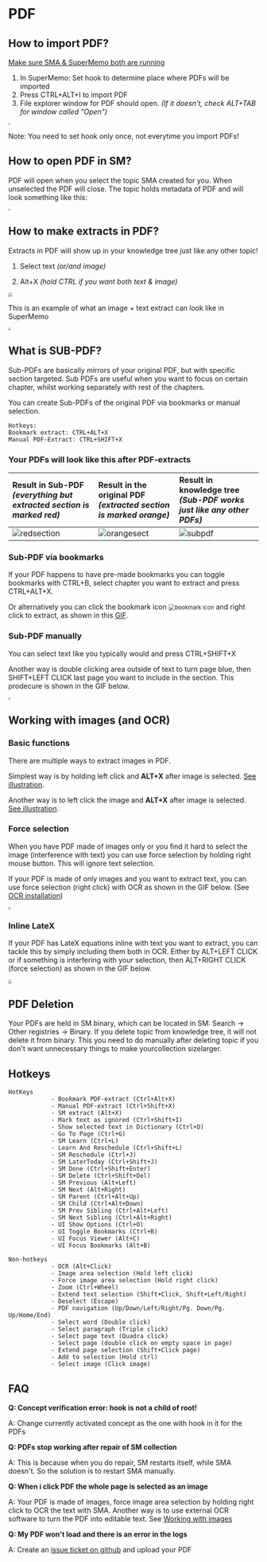 # PDF

## How to import PDF?

[Make sure SMA & SuperMemo both are running](https://sma.supermemo.wiki//#/Installation?id=starting-sma)

1. In SuperMemo: Set hook to determine place where PDFs will be imported
2. Press CTRL+ALT+I to import PDF
3. File explorer window for PDF should open. *(If it doesn't, check ALT+TAB for window called "Open")*

<img src="https://raw.githubusercontent.com/supermemo/SuperMemoAssistant.Documentation/master/resources/SuperMemoAssistant.Plugins.PDF/import.png" style="zoom: 25%;" />

Note: You need to set hook only once, not everytime you import PDFs!


## How to open PDF in SM?

 PDF will open when you select the topic SMA created for you. When unselected the PDF will close. The topic holds metadata of PDF and will look something like this:

 <img src="https://raw.githubusercontent.com/supermemo/SuperMemoAssistant.Documentation/master/resources/SuperMemoAssistant.Plugins.PDF/metadata.png" style="zoom: 25%;" />

## How to make extracts in PDF?

 Extracts in PDF will show up in your knowledge tree just like any other topic!

1. Select text *(or/and image)*

2. Alt+X *(hold CTRL if you want both text & image)*

     

<img src="https://github.com/supermemo/SuperMemoAssistant.Documentation/blob/master/resources/SuperMemoAssistant.Plugins.PDF/textimage.gif?raw=true" style="zoom: 50%;" />

This is an example of what an image + text extract can look like in SuperMemo

<img src="https://raw.githubusercontent.com/supermemo/SuperMemoAssistant.Documentation/master/resources/SuperMemoAssistant.Plugins.PDF/extractillustration.png" style="zoom: 33%;" />



## What is SUB-PDF?

Sub-PDFs are basically mirrors of your original PDF, but with specific section targeted. Sub PDFs are useful when you want to focus on certain chapter, whilst working separately with rest of the chapters. 

 You can create Sub-PDFs of the original PDF via bookmarks or manual selection.

```
Hotkeys: 
Bookmark extract: CTRL+ALT+X
Manual PDF-Extract: CTRL+SHIFT+X
```

### **Your PDFs will look like this after PDF-extracts**


| Result in Sub-PDF *(everything but extracted section is marked red)* | Result in the original PDF *(extracted section is marked orange)* | Result in knowledge tree *(Sub-PDF works just like any other PDFs)* |
| :----------------------------------------------------------- | :----------------------------------------------------------- | :----------------------------------------------------------- |
| ![redsection](https://github.com/supermemo/SuperMemoAssistant.Documentation/blob/master/resources/SuperMemoAssistant.Plugins.PDF/redsection.png?raw=true) | ![orangesect](https://github.com/supermemo/SuperMemoAssistant.Documentation/blob/master/resources/SuperMemoAssistant.Plugins.PDF/orangesect.png?raw=true) | <img src="https://github.com/supermemo/SuperMemoAssistant.Documentation/blob/master/resources/SuperMemoAssistant.Plugins.PDF/subpdf.png?raw=true" alt="subpdf"  /> |

### **Sub-PDF via bookmarks**

If your PDF happens to have pre-made bookmarks you can toggle bookmarks with CTRL+B, select chapter you want to extract and press CTRL+ALT+X.

Or alternatively you can click the bookmark icon <img src="https://raw.githubusercontent.com/supermemo/SuperMemoAssistant.Documentation/master/resources/SuperMemoAssistant.Plugins.PDF/bookmarkicon.png" alt="bookmark icon" style="zoom: 80%;" /> and right click to extract, as shown in this [GIF](https://github.com/supermemo/SuperMemoAssistant.Documentation/blob/master/resources/SuperMemoAssistant.Plugins.PDF/pdfextract.gif?raw=true).

### **Sub-PDF manually** 

You can select text like you typically would and press CTRL+SHIFT+X

Another way is double clicking area outside of text to turn page blue, then SHIFT+LEFT CLICK last page you want to include in the section. This prodecure is shown in the GIF below.

<img src="https://github.com/supermemo/SuperMemoAssistant.Documentation/blob/master/resources/SuperMemoAssistant.Plugins.PDF/manualSUB/manualSUB.gif?raw=true" style="zoom: 33%;" />



## Working with images (and OCR)

### Basic functions

There are multiple ways to extract images in PDF.

Simplest way is by holding left click and **ALT+X** after image is selected. [See illustration](https://raw.githubusercontent.com/supermemo/SuperMemoAssistant.Documentation/master/resources/SuperMemoAssistant.Plugins.PDF/images-dragillustration/images-dragillustration.gif").

Another way is to left click the image and **ALT+X** after image is selected. [See illustration](https://raw.githubusercontent.com/supermemo/SuperMemoAssistant.Documentation/master/resources/SuperMemoAssistant.Plugins.PDF/images-clickillustration/images-clickillustration.gif").

### Force selection

When you have PDF made of images only or you find it hard to select the image (interference with text) you can use force selection by holding right mouse button. This will ignore text selection.

If your PDF is made of only images and you want to extract text, you can use force selection (right click) with OCR as shown in the GIF below. (See [OCR installation](sma.supermemo.wik/#/plugins-LaTeX?id=installation))

<img src="https://raw.githubusercontent.com/supermemo/SuperMemoAssistant.Documentation/master/resources/SuperMemoAssistant.Plugins.PDF/image-forceselection/image-forceselection.gif" style="zoom: 33%;" />

### Inline LateX

If your PDF has LateX equations inline with text you want to extract, you can tackle this by simply including them both in OCR. Either by ALT+LEFT CLICK or if something is interfering with your selection, then ALT+RIGHT CLICK (force selection) as shown in the GIF below.

<img src="https://raw.githubusercontent.com/supermemo/SuperMemoAssistant.Documentation/master/resources/SuperMemoAssistant.Plugins.PDF/images-inlinelatex/images-inlinelatex.gif" style="zoom: 45%;" />



## PDF Deletion

  Your PDFs are held in SM binary, which can be located in SM: Search -> Other registries -> Binary. If you delete topic from knowledge tree, it will not delete it from binary. This you need to do manually after deleting topic if you don't want unnecessary things to make yourcollection sizelarger.

## Hotkeys

```
HotKeys
			- Bookmark PDF-extract (Ctrl+Alt+X)
			- Manual PDF-extract (Ctrl+Shift+X)
			- SM extract (Alt+X)
			- Mark text as ignored (Ctrl+Shift+I)
			- Show selected text in Dictionary (Ctrl+D)
			- Go To Page (Ctrl+G)
			- SM Learn (Ctrl+L)
			- Learn And Reschedule (Ctrl+Shift+L)
			- SM Reschedule (Ctrl+J)
			- SM LaterToday (Ctrl+Shift+J)
			- SM Done (Ctrl+Shift+Enter)
			- SM Delete (Ctrl+Shift+Del)
			- SM Previous (Alt+Left)
			- SM Next (Alt+Right)
			- SM Parent (Ctrl+Alt+Up)
			- SM Child (Ctrl+Alt+Down)
			- SM Prev Sibling (Ctrl+Alt+Left)
			- SM Next Sibling (Ctrl+Alt+Right)
			- UI Show Options (Ctrl+O)
			- UI Toggle Bookmarks (Ctrl+B)
			- UI Focus Viewer (Alt+C)
			- UI Focus Bookmarks (Alt+B)
```

```
Non-hotkeys
			- OCR (Alt+Click)
			- Image area selection (Hold left click)
			- Force image area selection (Hold right click)
			- Zoom (Ctrl+Wheel)
			- Extend text selection (Shift+Click, Shift+Left/Right)
			- Deselect (Escape)
			- PDF navigation (Up/Down/Left/Right/Pg. Down/Pg. Up/Home/End)
			- Select word (Double click)
			- Select paragraph (Triple click)
			- Select page text (Quadra click)
			- Select page (double click on empty space in page)
			- Extend page selection (Shift+Click page)
			- Add to selection (Hold ctrl)
			- Select image (Click image)
```

## FAQ

 **Q: Concept verification error: hook is not a child of root!**

 A: Change currently activated concept as the one with hook in it for the PDFs

 **Q: PDFs stop working after repair of SM collection**

 A: This is because when you do repair, SM restarts itself, while SMA doesn't. So the solution is to restart SMA manually.

**Q: When i click PDF the whole page is selected as an image**

A: Your PDF is made of images, force image area selection by holding right click to OCR the text with SMA. Another way is to use external OCR software to turn the PDF into editable text. See [Working with images](https://sma.supermemo.wiki/#/plugins-PDF?id=working-with-images-and-ocr)

**Q: My PDF won't load and there is an error in the logs**

A: Create an [issue ticket on github](https://github.com/supermemo/SuperMemoAssistant.Plugins.PDF/issues) and upload your PDF
